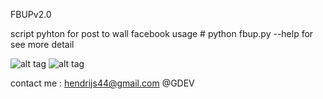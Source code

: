 FBUPv2.0

script pyhton for post to wall facebook
usage # python fbup.py --help for see more detail

![alt tag](https://raw.githubusercontent.com/mrSilent0598/FBUPv2.0/master/Screenshot_2017-08-11-19-02-49.png)
![alt tag](https://raw.githubusercontent.com/mrSilent0598/FBUPv2.0/master/Screenshot_2017-08-11-18-50-04.png)

contact me : hendrijs44@gmail.com
@GDEV